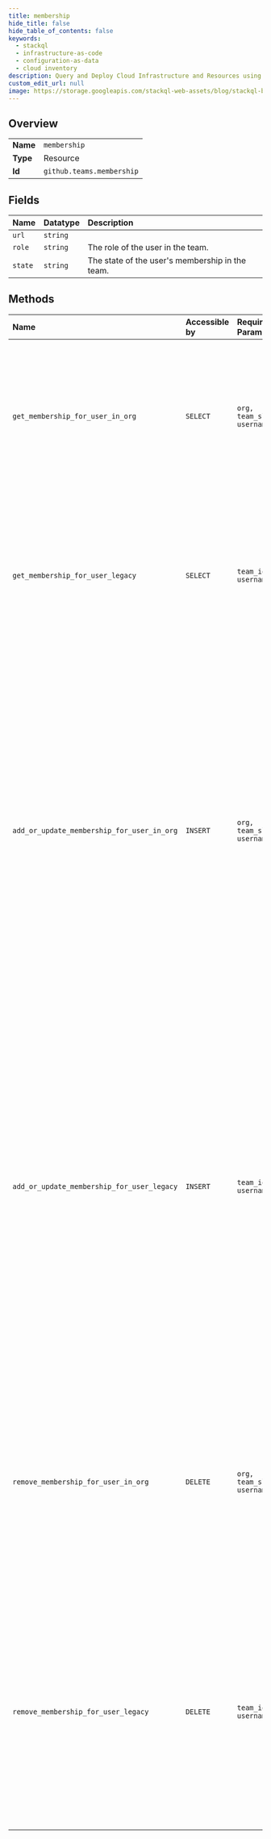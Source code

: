 ```yaml
---
title: membership
hide_title: false
hide_table_of_contents: false
keywords:
  - stackql
  - infrastructure-as-code
  - configuration-as-data
  - cloud inventory
description: Query and Deploy Cloud Infrastructure and Resources using SQL
custom_edit_url: null
image: https://storage.googleapis.com/stackql-web-assets/blog/stackql-blog-post-featured-image.png
---
```

  
    

## Overview
<table><tbody>
<tr><td><b>Name</b></td><td><code>membership</code></td></tr>
<tr><td><b>Type</b></td><td>Resource</td></tr>
<tr><td><b>Id</b></td><td><code>github.teams.membership</code></td></tr>
</tbody></table>

## Fields
| Name | Datatype | Description |
|:-----|:---------|:------------|
| `url` | `string` |  |
| `role` | `string` | The role of the user in the team. |
| `state` | `string` | The state of the user's membership in the team. |
## Methods
| Name | Accessible by | Required Params | Description |
|:-----|:--------------|:----------------|:------------|
| `get_membership_for_user_in_org` | `SELECT` | `org, team_slug, username` | Team members will include the members of child teams.<br /><br />To get a user's membership with a team, the team must be visible to the authenticated user.<br /><br />**Note:** You can also specify a team by `org_id` and `team_id` using the route `GET /organizations/{org_id}/team/{team_id}/memberships/{username}`.<br /><br />**Note:**<br />The response contains the `state` of the membership and the member's `role`.<br /><br />The `role` for organization owners is set to `maintainer`. For more information about `maintainer` roles, see see [Create a team](https://docs.github.com/rest/reference/teams#create-a-team). |
| `get_membership_for_user_legacy` | `SELECT` | `team_id, username` | **Deprecation Notice:** This endpoint route is deprecated and will be removed from the Teams API. We recommend migrating your existing code to use the new [Get team membership for a user](https://docs.github.com/rest/reference/teams#get-team-membership-for-a-user) endpoint.<br /><br />Team members will include the members of child teams.<br /><br />To get a user's membership with a team, the team must be visible to the authenticated user.<br /><br />**Note:**<br />The response contains the `state` of the membership and the member's `role`.<br /><br />The `role` for organization owners is set to `maintainer`. For more information about `maintainer` roles, see [Create a team](https://docs.github.com/rest/reference/teams#create-a-team). |
| `add_or_update_membership_for_user_in_org` | `INSERT` | `org, team_slug, username` | Team synchronization is available for organizations using GitHub Enterprise Cloud. For more information, see [GitHub's products](https://docs.github.com/github/getting-started-with-github/githubs-products) in the GitHub Help documentation.<br /><br />Adds an organization member to a team. An authenticated organization owner or team maintainer can add organization members to a team.<br /><br />**Note:** When you have team synchronization set up for a team with your organization's identity provider (IdP), you will see an error if you attempt to use the API for making changes to the team's membership. If you have access to manage group membership in your IdP, you can manage GitHub team membership through your identity provider, which automatically adds and removes team members in an organization. For more information, see "[Synchronizing teams between your identity provider and GitHub](https://docs.github.com/articles/synchronizing-teams-between-your-identity-provider-and-github/)."<br /><br />An organization owner can add someone who is not part of the team's organization to a team. When an organization owner adds someone to a team who is not an organization member, this endpoint will send an invitation to the person via email. This newly-created membership will be in the "pending" state until the person accepts the invitation, at which point the membership will transition to the "active" state and the user will be added as a member of the team.<br /><br />If the user is already a member of the team, this endpoint will update the role of the team member's role. To update the membership of a team member, the authenticated user must be an organization owner or a team maintainer.<br /><br />**Note:** You can also specify a team by `org_id` and `team_id` using the route `PUT /organizations/{org_id}/team/{team_id}/memberships/{username}`. |
| `add_or_update_membership_for_user_legacy` | `INSERT` | `team_id, username` | **Deprecation Notice:** This endpoint route is deprecated and will be removed from the Teams API. We recommend migrating your existing code to use the new [Add or update team membership for a user](https://docs.github.com/rest/reference/teams#add-or-update-team-membership-for-a-user) endpoint.<br /><br />Team synchronization is available for organizations using GitHub Enterprise Cloud. For more information, see [GitHub's products](https://docs.github.com/github/getting-started-with-github/githubs-products) in the GitHub Help documentation.<br /><br />If the user is already a member of the team's organization, this endpoint will add the user to the team. To add a membership between an organization member and a team, the authenticated user must be an organization owner or a team maintainer.<br /><br />**Note:** When you have team synchronization set up for a team with your organization's identity provider (IdP), you will see an error if you attempt to use the API for making changes to the team's membership. If you have access to manage group membership in your IdP, you can manage GitHub team membership through your identity provider, which automatically adds and removes team members in an organization. For more information, see "[Synchronizing teams between your identity provider and GitHub](https://docs.github.com/articles/synchronizing-teams-between-your-identity-provider-and-github/)."<br /><br />If the user is unaffiliated with the team's organization, this endpoint will send an invitation to the user via email. This newly-created membership will be in the "pending" state until the user accepts the invitation, at which point the membership will transition to the "active" state and the user will be added as a member of the team. To add a membership between an unaffiliated user and a team, the authenticated user must be an organization owner.<br /><br />If the user is already a member of the team, this endpoint will update the role of the team member's role. To update the membership of a team member, the authenticated user must be an organization owner or a team maintainer. |
| `remove_membership_for_user_in_org` | `DELETE` | `org, team_slug, username` | Team synchronization is available for organizations using GitHub Enterprise Cloud. For more information, see [GitHub's products](https://docs.github.com/github/getting-started-with-github/githubs-products) in the GitHub Help documentation.<br /><br />To remove a membership between a user and a team, the authenticated user must have 'admin' permissions to the team or be an owner of the organization that the team is associated with. Removing team membership does not delete the user, it just removes their membership from the team.<br /><br />**Note:** When you have team synchronization set up for a team with your organization's identity provider (IdP), you will see an error if you attempt to use the API for making changes to the team's membership. If you have access to manage group membership in your IdP, you can manage GitHub team membership through your identity provider, which automatically adds and removes team members in an organization. For more information, see "[Synchronizing teams between your identity provider and GitHub](https://docs.github.com/articles/synchronizing-teams-between-your-identity-provider-and-github/)."<br /><br />**Note:** You can also specify a team by `org_id` and `team_id` using the route `DELETE /organizations/{org_id}/team/{team_id}/memberships/{username}`. |
| `remove_membership_for_user_legacy` | `DELETE` | `team_id, username` | **Deprecation Notice:** This endpoint route is deprecated and will be removed from the Teams API. We recommend migrating your existing code to use the new [Remove team membership for a user](https://docs.github.com/rest/reference/teams#remove-team-membership-for-a-user) endpoint.<br /><br />Team synchronization is available for organizations using GitHub Enterprise Cloud. For more information, see [GitHub's products](https://docs.github.com/github/getting-started-with-github/githubs-products) in the GitHub Help documentation.<br /><br />To remove a membership between a user and a team, the authenticated user must have 'admin' permissions to the team or be an owner of the organization that the team is associated with. Removing team membership does not delete the user, it just removes their membership from the team.<br /><br />**Note:** When you have team synchronization set up for a team with your organization's identity provider (IdP), you will see an error if you attempt to use the API for making changes to the team's membership. If you have access to manage group membership in your IdP, you can manage GitHub team membership through your identity provider, which automatically adds and removes team members in an organization. For more information, see "[Synchronizing teams between your identity provider and GitHub](https://docs.github.com/articles/synchronizing-teams-between-your-identity-provider-and-github/)." |
